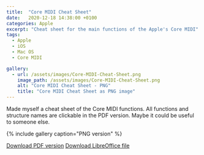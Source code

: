 ```yaml
---
title:  "Core MIDI Cheat Sheet"
date:   2020-12-18 14:38:00 +0100
categories: Apple
excerpt: "Cheat sheet for the main functions of the Apple's Core MIDI"
tags: 
  - Apple 
  - iOS
  - Mac OS
  - Core MIDI

gallery:
  - url: /assets/images/Core-MIDI-Cheat-Sheet.png
    image_path: /assets/images/Core-MIDI-Cheat-Sheet.png
    alt: "Core MIDI Cheat Sheet - PNG"
    title: "Core MIDI Cheat Sheet as PNG image"
---
```


Made myself a cheat sheet of the Core MIDI functions. All functions and structure names are clickable in the PDF version. Maybe it could be useful to someone else.

{% include gallery caption="PNG version" %}

<a href="/assets/files/Core-MIDI-Cheat-Sheet.pdf" class="btn btn--primary">Download PDF version</a>
<a href="/assets/files/Core-MIDI-Cheat-Sheet.odg" class="btn">Download LibreOffice file</a>